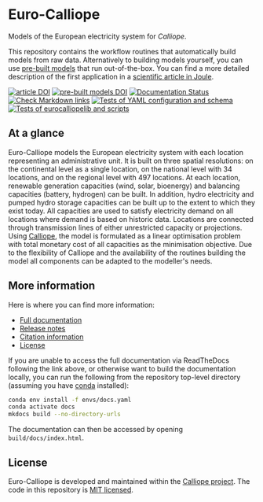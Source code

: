 # Euro-Calliope

Models of the European electricity system for _Calliope_.

This repository contains the workflow routines that automatically build models from raw data. Alternatively to building models yourself, you can use [pre-built models](https://doi.org/10.5281/zenodo.3949553) that run out-of-the-box. You can find a more detailed description of the first application in a [scientific article in Joule](https://doi.org/10.1016/j.joule.2020.07.018).

[![article DOI](https://img.shields.io/badge/article-10.1016/j.joule.2020.07.018-blue)](https://doi.org/10.1016/j.joule.2020.07.018)
[![pre-built models DOI](https://img.shields.io/badge/prebuilts-10.5281%2Fzenodo.3949553-blue)](https://doi.org/10.5281/zenodo.3949553)
[![Documentation Status](https://readthedocs.org/projects/euro-calliope/badge/?version=latest)](https://euro-calliope.readthedocs.io/en/latest/?badge=latest)
[![Check Markdown links](https://github.com/calliope-project/euro-calliope/actions/workflows/externallinks.yaml/badge.svg)](https://github.com/calliope-project/euro-calliope/actions/workflows/externallinks.yaml)
[![Tests of YAML configuration and schema](https://github.com/calliope-project/euro-calliope/actions/workflows/schemavalidation.yaml/badge.svg)](https://github.com/calliope-project/euro-calliope/actions/workflows/schemavalidation.yaml)
[![Tests of eurocalliopelib and scripts](https://github.com/calliope-project/euro-calliope/actions/workflows/pythonpackage.yaml/badge.svg)](https://github.com/calliope-project/euro-calliope/actions/workflows/pythonpackage.yaml)

## At a glance

Euro-Calliope models the European electricity system with each location representing an administrative unit. It is built on three spatial resolutions: on the continental level as a single location, on the national level with 34 locations, and on the regional level with 497 locations. At each location, renewable generation capacities (wind, solar, bioenergy) and balancing capacities (battery, hydrogen) can be built. In addition, hydro electricity and pumped hydro storage capacities can be built up to the extent to which they exist today. All capacities are used to satisfy electricity demand on all locations where demand is based on historic data. Locations are connected through transmission lines of either unrestricted capacity or projections. Using [Calliope](https://www.callio.pe), the model is formulated as a linear optimisation problem with total monetary cost of all capacities as the minimisation objective. Due to the flexibility of Calliope and the availability of the routines building the model all components can be adapted to the modeller's needs.

## More information

Here is where you can find more information:

* [Full documentation](https://euro-calliope.readthedocs.io/)
* [Release notes](./CHANGELOG.md)
* [Citation information](./docs/about/citation.md)
* [License](./LICENSE.md)

If you are unable to access the full documentation via ReadTheDocs following the link above, or otherwise want to build the documentation locally, you can run the following from the repository top-level directory (assuming you have [conda](https://conda.io) installed):


```bash
conda env install -f envs/docs.yaml
conda activate docs
mkdocs build --no-directory-urls
```

The documentation can then be accessed by opening `build/docs/index.html`.

## License

Euro-Calliope is developed and maintained within the [Calliope project](https://www.callio.pe). The code in this repository is [MIT licensed](./LICENSE.md).
